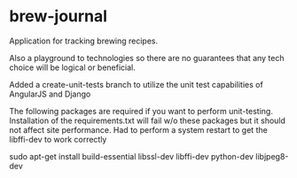 # brew-journal
Application for tracking brewing recipes.

Also a playground to technologies so there are no guarantees that any tech choice will be logical or beneficial.

Added a create-unit-tests branch to utilize the unit test capabilities of AngularJS and Django

The following packages are required if you want to perform unit-testing. Installation of the requirements.txt
will fail w/o these packages but it should not affect site performance. Had to perform a system restart to get
the libffi-dev to work correctly

sudo apt-get install build-essential libssl-dev libffi-dev python-dev libjpeg8-dev